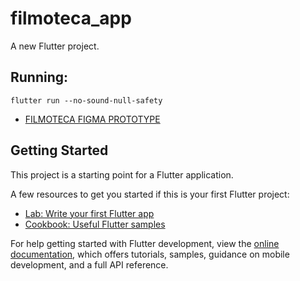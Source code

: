 # filmoteca_app

A new Flutter project.


## Running:
    flutter run --no-sound-null-safety

- [FILMOTECA FIGMA PROTOTYPE](https://www.figma.com/file/ao3RfDqFhMrIv45EfYsx2t/Filmoteca?node-id=30%3A46&t=bFIEFjeC9GvvKONY-1)

## Getting Started

This project is a starting point for a Flutter application.

A few resources to get you started if this is your first Flutter project:

- [Lab: Write your first Flutter app](https://docs.flutter.dev/get-started/codelab)
- [Cookbook: Useful Flutter samples](https://docs.flutter.dev/cookbook)

For help getting started with Flutter development, view the
[online documentation](https://docs.flutter.dev/), which offers tutorials,
samples, guidance on mobile development, and a full API reference.
